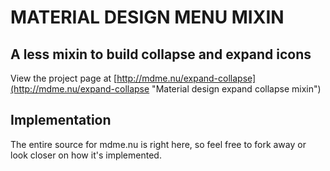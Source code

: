 # MATERIAL DESIGN MENU MIXIN

## A less mixin to build collapse and expand icons

View the project page at [http://mdme.nu/expand-collapse](http://mdme.nu/expand-collapse "Material design expand collapse mixin")

## Implementation

The entire source for mdme.nu is right here, so feel free to fork away or look closer on how it's implemented.
